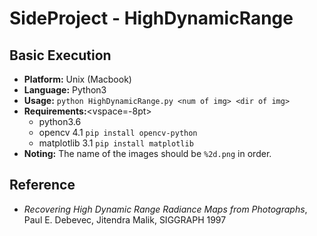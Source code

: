 # SideProject - HighDynamicRange

## Basic Execution
- **Platform:** Unix (Macbook)
- **Language:** Python3
- **Usage:** ``python HighDynamicRange.py <num of img> <dir of img>``
- **Requirements:**<vspace=-8pt>
	- python3.6
	- opencv 4.1		``pip install opencv-python``
	- matplotlib 3.1	``pip install matplotlib``
- **Noting:** The name of the images should be `%2d.png` in order.

## Reference
- *Recovering High Dynamic Range Radiance Maps from Photographs*, Paul E. Debevec, Jitendra Malik, SIGGRAPH 1997
